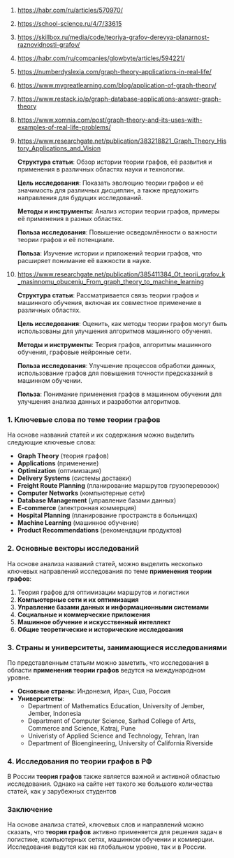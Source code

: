 1) https://habr.com/ru/articles/570970/
2)  https://school-science.ru/4/7/33615
3) https://skillbox.ru/media/code/teoriya-grafov-derevya-planarnost-raznovidnosti-grafov/
4) https://habr.com/ru/companies/glowbyte/articles/594221/ 
5) https://numberdyslexia.com/graph-theory-applications-in-real-life/
6) https://www.mygreatlearning.com/blog/application-of-graph-theory/
7) https://www.restack.io/p/graph-database-applications-answer-graph-theory
8) https://www.xomnia.com/post/graph-theory-and-its-uses-with-examples-of-real-life-problems/
9) https://www.researchgate.net/publication/383218821_Graph_Theory_History_Applications_and_Vision

	**Структура статьи**: Обзор истории теории графов, её развития и применения в различных областях науки и технологии.  
	
	**Цель исследования**: Показать эволюцию теории графов и её значимость для различных дисциплин, а также предложить направления для будущих исследований.  
	
	**Методы и инструменты**: Анализ истории теории графов, примеры её применения в разных областях.  
	
	**Польза исследования**: Повышение осведомлённости о важности теории графов и её потенциале.  
	
	**Польза**: Изучение истории и приложений теории графов, что расширяет понимание её важности в науке.

10) https://www.researchgate.net/publication/385411384_Ot_teorii_grafov_k_masinnomu_obuceniu_From_graph_theory_to_machine_learning

	**Структура статьи**: Рассматривается связь теории графов и машинного обучения, включая их совместное применение в различных областях.  
	
	**Цель исследования**: Оценить, как методы теории графов могут быть использованы для улучшения алгоритмов машинного обучения.  
	
	**Методы и инструменты**: Теория графов, алгоритмы машинного обучения, графовые нейронные сети.  
	
	**Польза исследования**: Улучшение процессов обработки данных, использование графов для повышения точности предсказаний в машинном обучении.  
	
	**Польза**: Понимание применения графов в машинном обучении для улучшения анализа данных и разработки алгоритмов.

### **1. Ключевые слова по теме теории графов**

На основе названий статей и их содержания можно выделить следующие ключевые слова:

- **Graph Theory** (теория графов)
- **Applications** (применение)
- **Optimization** (оптимизация)
- **Delivery Systems** (системы доставки)
- **Freight Route Planning** (планирование маршрутов грузоперевозок)
- **Computer Networks** (компьютерные сети)
- **Database Management** (управление базами данных)
- **E-commerce** (электронная коммерция)
- **Hospital Planning** (планирование пространств в больницах)
- **Machine Learning** (машинное обучение)
- **Product Recommendations** (рекомендации продуктов)

### **2. Основные векторы исследований**

На основе анализа названий статей, можно выделить несколько ключевых направлений исследования по теме **применения теории графов**:

1. Теория графов для оптимизации маршрутов и логистики
2. **Компьютерные сети и их оптимизация**
3. **Управление базами данных и информационными системами**
4. **Социальные и коммерческие приложения**
5. **Машинное обучение и искусственный интеллект**
6. **Общие теоретические и исторические исследования**

### **3. Страны и университеты, занимающиеся исследованиями**

По представленным статьям можно заметить, что исследования в области **применения теории графов** ведутся на международном уровне.

- **Основные страны**: Индонезия, Иран, Сша, Россия
- **Университеты**:
    - Department of Mathematics Education, University of Jember, Jember, Indonesia
    - Department of Computer Science, Sarhad College of Arts, Commerce and Science, Katraj, Pune
    - Univeristy of Applied Science and Technology, Tehran, Iran
    - Department of Bioengineering, University of California Riverside

### **4. Исследования по теории графов в РФ**

В России **теория графов** также является важной и активной областью исследования. Однако на сайте нет такого же большого количества статей, как у зарубежных студентов

### **Заключение**

На основе анализа статей, ключевых слов и направлений можно сказать, что **теория графов** активно применяется для решения задач в логистике, компьютерных сетях, машинном обучении и коммерции. Исследования ведутся как на глобальном уровне, так и в России.
